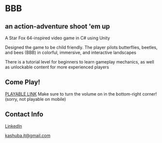 # BBB
## an action-adventure shoot 'em up

A Star Fox 64-inspired video game in C# using Unity

Designed the game to be child friendly. The player pilots butterflies, beetles, and bees (BBB) in colorful, immersive, and interactive landscapes

There is a tutorial level for beginners to learn gameplay mechanics, as well as unlockable content for more experienced players

## Come Play!
[PLAYABLE LINK](https://play.unity.com/mg/other/webgl-builds-44173)
Make sure to turn the volume on in the bottom-right corner!
(sorry, not playable on mobile)

## Contact Info
[LinkedIn](https://www.linkedin.com/in/jtkashuba)

kashuba.jt@gmail.com